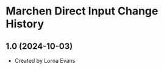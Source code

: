 Marchen Direct Input Change History
====================

1.0 (2024-10-03)
----------------
* Created by Lorna Evans
